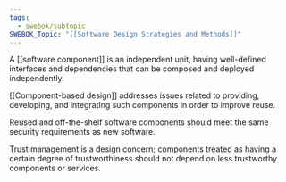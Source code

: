 ```yaml
---
tags:
  - swebok/subtopic
SWEBOK_Topic: "[[Software Design Strategies and Methods]]"
---
```

A [[software component]] is an independent unit, having well-defined interfaces and dependencies that can be composed and deployed independently.

[[Component-based design]] addresses issues related to providing, developing, and integrating such components in order to improve reuse.

Reused and off-the-shelf software components should meet the same security requirements as new software.

Trust management is a design concern; components treated as having a certain degree of trustworthiness should not depend on less trustworthy components or services.
